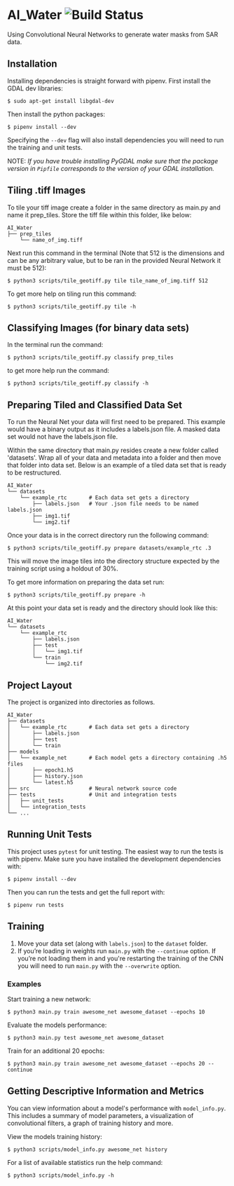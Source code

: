 # AI_Water ![Build Status](https://codebuild.us-east-1.amazonaws.com/badges?uuid=eyJlbmNyeXB0ZWREYXRhIjoidUtONGNXUzYvWDJod3V6MU9JMG95YlY3ZHUySXl2ZWtlQVd3V00xY3RwK3JMenFjM1ZuSHJpRzdEcjhKY1B5QmI0THZoTlI0ZGk4T0F0KzUydHVIRjVjPSIsIml2UGFyYW1ldGVyU3BlYyI6ImExM2llSGhpOE80OXhYczIiLCJtYXRlcmlhbFNldFNlcmlhbCI6MX0%3D&branch=master)
Using Convolutional Neural Networks to generate water masks from SAR data.

## Installation

Installing dependencies is straight forward with pipenv. First install the
GDAL dev libraries:
```terminal
$ sudo apt-get install libgdal-dev
```

Then install the python packages:
```terminal
$ pipenv install --dev
```
Specifying the `--dev` flag will also install dependencies you will need to run
the training and unit tests.

NOTE: *If you have trouble installing PyGDAL make sure that the package version
in `Pipfile` corresponds to the version of your GDAL installation.*

## Tiling .tiff Images
To tile your tiff image create a folder in the same directory as
main.py and name it prep_tiles. Store the tiff file within this
folder, like below:
```
AI_Water
├── prep_tiles
    └── name_of_img.tiff
```
Next run this command in the terminal (Note that 512 is the dimensions and
can be any arbitrary value, but to be ran in the provided Neural Network
it must be 512):

```terminal
$ python3 scripts/tile_geotiff.py tile tile_name_of_img.tiff 512
```
To get more help on tiling run this
command:

```terminal
$ python3 scripts/tile_geotiff.py tile -h
```

## Classifying Images (for binary data sets)
In the terminal run the command:
```terminal
$ python3 scripts/tile_geotiff.py classify prep_tiles
```

to get more help run the command:
```terminal
$ python3 scripts/tile_geotiff.py classify -h
```

## Preparing Tiled and Classified Data Set
To run the Neural Net your data will first need to be prepared. This example
would have a binary output as it includes a labels.json file. A masked data set
would not have the labels.json file.

Within the same directory that main.py resides create a new folder called
'datasets'. Wrap all of your data and metadata into a folder and then move that
folder into data set. Below is an example of a tiled data set that is ready to
be restructured.

```
AI_Water
└── datasets
    └── example_rtc       # Each data set gets a directory
        ├── labels.json   # Your .json file needs to be named labels.json
        ├── img1.tif
        └── img2.tif
```

Once your data is in the correct directory run the following command:

```terminal
$ python3 scripts/tile_geotiff.py prepare datasets/example_rtc .3
```

This will move the image tiles into the directory structure expected by the
training script using a holdout of 30%.

To get more information on preparing the data set run:
```terminal
$ python3 scripts/tile_geotiff.py prepare -h
```

At this point your data set is ready and the directory should look like this:

```
AI_Water
└── datasets
    └── example_rtc
        ├── labels.json
        ├── test
        │   └── img1.tif
        └── train
            └── img2.tif
```

## Project Layout

The project is organized into directories as follows.

```
AI_Water
├── datasets
│   └── example_rtc       # Each data set gets a directory
│       ├── labels.json
│       ├── test
│       └── train
├── models
│   └── example_net       # Each model gets a directory containing .h5 files
│       ├── epoch1.h5
│       ├── history.json
│       └── latest.h5
├── src                   # Neural network source code
├── tests                 # Unit and integration tests
│   ├── unit_tests
│   └── integration_tests
└── ...
```

## Running Unit Tests
This project uses `pytest` for unit testing. The easiest way to run the tests is
with pipenv. Make sure you have installed the development dependencies with:
```terminal
$ pipenv install --dev
```
Then you can run the tests and get the full report with:
```terminal
$ pipenv run tests
```

## Training
1. Move your data set (along with `labels.json`) to the `dataset` folder.
2. If you’re loading in weights run `main.py` with the `--continue` option.
If you’re not loading them in and you're restarting the training of the CNN you
will need to run `main.py` with the `--overwrite` option.

### Examples

Start training a new network:
```terminal
$ python3 main.py train awesome_net awesome_dataset --epochs 10
```

Evaluate the models performance:
```terminal
$ python3 main.py test awesome_net awesome_dataset
```

Train for an additional 20 epochs:
```terminal
$ python3 main.py train awesome_net awesome_dataset --epochs 20 --continue
```

## Getting Descriptive Information and Metrics
You can view information about a model's performance with `model_info.py`. This
includes a summary of model parameters, a visualization of convolutional
filters, a graph of training history and more.

View the models training history:
```terminal
$ python3 scripts/model_info.py awesome_net history
```

For a list of available statistics run the help command:
```terminal
$ python3 scripts/model_info.py -h
```
